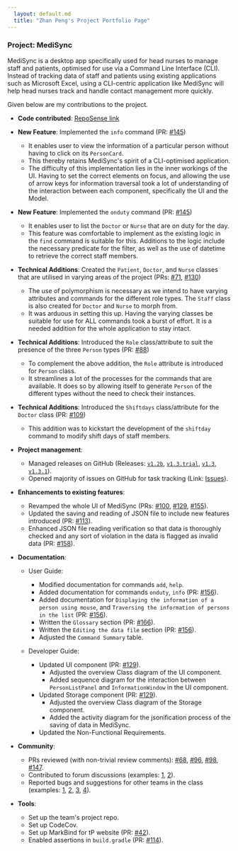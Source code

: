 ```yaml
---
  layout: default.md
  title: "Zhan Peng's Project Portfolio Page"
---
```


### Project: MediSync

MediSync is a desktop app specifically used for head nurses to manage staff and patients, optimised for use via a Command Line Interface (CLI). Instead of tracking data of staff and patients using existing applications such as Microsoft Excel, using a CLI-centric application like MediSync will help head nurses track and handle contact management more quickly.

Given below are my contributions to the project.

* **Code contributed**: [RepoSense link](https://nus-cs2103-ay2324s1.github.io/tp-dashboard/?search=T16-2&breakdown=false&sort=groupTitle%20dsc&sortWithin=title&since=2023-09-22&timeframe=commit&mergegroup=&groupSelect=groupByRepos&tabOpen=true&tabType=authorship&zFR=false&tabAuthor=leezhanpeng&tabRepo=AY2324S1-CS2103-T16-2%2Ftp%5Bmaster%5D&authorshipIsMergeGroup=false&authorshipFileTypes=docs~functional-code~test-code~other&authorshipIsBinaryFileTypeChecked=false&authorshipIsIgnoredFilesChecked=false)


* **New Feature**: Implemented the `info` command (PR: [#145](https://github.com/AY2324S1-CS2103-T16-2/tp/pull/145))
  * It enables user to view the information of a particular person without having to click on its `PersonCard`.
  * This thereby retains MediSync's spirit of a CLI-optimised application.
  * The difficulty of this implementation lies in the inner workings of the UI. Having to set the correct elements on focus, and allowing the use of arrow keys for information traversal took a lot of understanding of the interaction between each component, specifically the UI and the Model.
  

* **New Feature**: Implemented the `onduty` command (PR: [#145](https://github.com/AY2324S1-CS2103-T16-2/tp/pull/146))
  * It enables user to list the `Doctor` or `Nurse` that are on duty for the day.
  * This feature was comfortable to implement as the existing logic in the `find` command is suitable for this. Additions to the logic include the necessary predicate for the filter, as well as the use of datetime to retrieve the correct staff members.


* **Technical Additions**: Created the `Patient`, `Doctor`, and `Nurse` classes that are utilised in varying areas of the project (PRs: [#71](https://github.com/AY2324S1-CS2103-T16-2/tp/pull/71), [#130](https://github.com/AY2324S1-CS2103-T16-2/tp/pull/130))
  * The use of polymorphism is necessary as we intend to have varying attributes and commands for the different role types. The `Staff` class is also created for `Doctor` and `Nurse` to morph from.
  * It was arduous in setting this up. Having the varying classes be suitable for use for ALL commands took a burst of effort. It is a needed addition for the whole application to stay intact.


* **Technical Additions**: Introduced the `Role` class/attribute to suit the presence of the three `Person` types (PR: [#88](https://github.com/AY2324S1-CS2103-T16-2/tp/pull/88))
  * To complement the above addition, the `Role` attribute is introduced for `Person` class.
  * It streamlines a lot of the processes for the commands that are available. It does so by allowing itself to generate `Person` of the different types without the need to check their instances.


* **Technical Additions**: Introduced the `Shiftdays` class/attribute for the `Doctor` class (PR: [#109](https://github.com/AY2324S1-CS2103-T16-2/tp/pull/109))
  * This addition was to kickstart the development of the `shiftday` command to modify shift days of staff members.


* **Project management**:
  * Managed releases on GitHub (Releases: [`v1.2b`](https://github.com/AY2324S1-CS2103-T16-2/tp/releases/tag/v1.2b), [`v1.3.trial`](https://github.com/AY2324S1-CS2103-T16-2/tp/releases/tag/v1.3.trial), [`v1.3`](https://github.com/AY2324S1-CS2103-T16-2/tp/releases/tag/v1.3), [`v1.3.1`](https://github.com/AY2324S1-CS2103-T16-2/tp/releases/tag/v1.3.1)).
  * Opened majority of issues on GitHub for task tracking (Link: [Issues](https://github.com/AY2324S1-CS2103-T16-2/tp/issues)).


* **Enhancements to existing features**:
  * Revamped the whole UI of MediSync (PRs: [#100](https://github.com/AY2324S1-CS2103-T16-2/tp/pull/100), [#129](https://github.com/AY2324S1-CS2103-T16-2/tp/pull/129), [#155](https://github.com/AY2324S1-CS2103-T16-2/tp/pull/155)).
  * Updated the saving and reading of JSON file to include new features introduced (PR: [#113](https://github.com/AY2324S1-CS2103-T16-2/tp/pull/113)).
  * Enhanced JSON file reading verification so that data is thoroughly checked and any sort of violation in the data is flagged as invalid data (PR: [#158](https://github.com/AY2324S1-CS2103-T16-2/tp/pull/158)).


* **Documentation**:
  * User Guide:
    * Modified documentation for commands `add`, `help`.
    * Added documentation for commands `onduty`, `info` (PR: [#156](https://github.com/AY2324S1-CS2103-T16-2/tp/pull/156)).
    * Added documentation for `Displaying the information of a person using mouse`, and `Traversing the information of persons in the list` (PR: [#156](https://github.com/AY2324S1-CS2103-T16-2/tp/pull/156)).
    * Written the `Glossary` section (PR: [#166](https://github.com/AY2324S1-CS2103-T16-2/tp/pull/166)).
    * Written the `Editing the data file` section (PR: [#156](https://github.com/AY2324S1-CS2103-T16-2/tp/pull/156)).
    * Adjusted the `Command Summary` table.


  * Developer Guide:
    * Updated UI component (PR: [#129](https://github.com/AY2324S1-CS2103-T16-2/tp/pull/129)).
      * Adjusted the overview Class diagram of the UI component.
      * Added sequence diagram for the interaction between `PersonListPanel` and `InformationWindow` in the UI component.
    * Updated Storage component (PR: [#129](https://github.com/AY2324S1-CS2103-T16-2/tp/pull/129)).
      * Adjusted the overview Class diagram of the Storage component.
      * Added the activity diagram for the jsonification process of the saving of data in MediSync.
    * Updated the Non-Functional Requirements.


* **Community**:
  * PRs reviewed (with non-trivial review comments): [#68](https://github.com/AY2324S1-CS2103-T16-2/tp/pull/68), [#96](https://github.com/AY2324S1-CS2103-T16-2/tp/pull/96), [#98](https://github.com/AY2324S1-CS2103-T16-2/tp/pull/98), [#147](https://github.com/AY2324S1-CS2103-T16-2/tp/pull/147).
  * Contributed to forum discussions (examples: [1](https://github.com/nus-cs2103-AY2324S1/forum/issues/28#issuecomment-1694649929), [2](https://github.com/nus-cs2103-AY2324S1/forum/issues/29#issuecomment-1694648517)).
  * Reported bugs and suggestions for other teams in the class (examples: [1](https://github.com/AY2324S1-CS2103T-T12-4/tp/issues/118), [2](https://github.com/AY2324S1-CS2103T-T12-4/tp/issues/138), [3](https://github.com/AY2324S1-CS2103T-T12-4/tp/issues/124), [4](https://github.com/AY2324S1-CS2103T-T12-4/tp/issues/140)).


* **Tools**:
  * Set up the team's project repo.
  * Set up CodeCov.
  * Set up MarkBind for tP website (PR: [#42](https://github.com/AY2324S1-CS2103-T16-2/tp/pull/42)).
  * Enabled assertions in `build.gradle` (PR: [#114](https://github.com/AY2324S1-CS2103-T16-2/tp/pull/114)).
